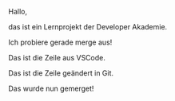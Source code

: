 Hallo,

das ist ein Lernprojekt der Developer Akademie.

Ich probiere gerade merge aus!

Das ist die Zeile aus VSCode.

Das ist die Zeile geändert in Git.



Das wurde nun gemerget!